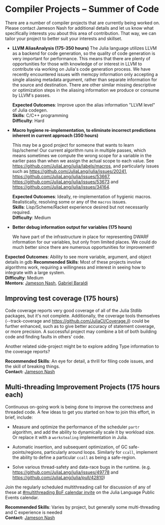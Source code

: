 # Compiler Projects – Summer of Code

There are a number of compiler projects that are currently being worked on. Please contact Jameson Nash for
additional details and let us know what specifically interests you about this area of contribution.
That way, we can tailor your project to better suit your interests and skillset.

- **LLVM AliasAnalysis (175-350 hours)**
  The Julia language utilizes LLVM as a backend for code generation, so the quality of code generation is very important for performance. This means that there are plenty of opportunities for those with knowledge of or interest in LLVM to contribute via working on Julia's code generation process. We have recently encountered issues with memcpy information only accepting a single aliasing metadata argument, rather than separate information for the source and destination. There are other similar missing descriptive or optimization steps in the aliasing information we produce or consume by LLVM's passes.

  **Expected Outcomes**: Improve upon the alias information "LLVM level" of Julia codegen.\
  **Skills**: C/C++ programming\
  **Difficulty**: Hard

- **Macro hygiene re-implementation, to eliminate incorrect predictions inherent in current approach (350 hours)**

  This may be a good project for someone that wants to learn lisp/scheme! Our current algorithm runs
  in multiple passes, which means sometimes we compute the wrong scope for a variable in the earlier
  pass than when we assign the actual scope to each value. See
  <https://github.com/JuliaLang/julia/labels/macros>, and particularly issues such as
  <https://github.com/JuliaLang/julia/issues/20241>,
  <https://github.com/JuliaLang/julia/issues/53667>,
  <https://github.com/JuliaLang/julia/issues/53673> and
  <https://github.com/JuliaLang/julia/issues/34164>.

  **Expected Outcomes**: Ideally, re-implementation of hygienic macros. Realistically, resolving some or any of the `macros` issues.\
  **Skills**: Lisp/Scheme/Racket experience desired but not necessarily required.\
  **Difficulty**: Medium

- **Better debug information output for variables (175 hours)**

  We have part of the infrastructure in place for representing DWARF information for our variables,
  but only from limited places. We could do much better since there are numerous opportunities for
  improvement!

**Expected Outcomes**: Ability to see more variable, argument, and object details in gdb
**Recommended Skills**: Most of these projects involve algorithms work, requiring
a willingness and interest in seeing how to integrate with a large system.\
**Difficulty**: Medium\
**Mentors**: [Jameson Nash](https://github.com/vtjnash), [Gabriel Baraldi
](https://github.com/gbaraldi)

## Improving test coverage (175 hours)

Code coverage reports very good coverage of all of the Julia Stdlib packages, but it's not complete.
Additionally, the coverage tools themselves (--track-coverage and
<https://github.com/JuliaCI/Coverage.jl>) could be further enhanced, such as to give better accuracy
of statement coverage, or more precision. A successful project may combine a bit of both building
code and finding faults in others' code.

Another related side-project might be to explore adding Type information to the coverage reports?

**Recommended Skills**: An eye for detail, a thrill for filing code issues, and the skill of breaking things.\
**Contact:** [Jameson Nash](https://github.com/vtjnash)

## Multi-threading Improvement Projects (175 hours each)

Continuous on-going work is being done to improve the correctness and threaded code.
A few ideas to get you started on how to join this effort, in brief, include:

- Measure and optimize the performance of the scheduler `partr` algorithm, and add the ability to dynamically
  scale it by workload size. Or replace it with a `workstealing` implementation in Julia.

- Automatic insertion, and subsequent optimization, of GC safe-points/regions, particularly around loops.
  Similarly for `ccall`, implement the ability to define a particular `ccall` as being a safe-region.

- Solve various thread-safety and data-race bugs in the runtime.
  (e.g. <https://github.com/JuliaLang/julia/issues/49778> and <https://github.com/JuliaLang/julia/pull/42810>)

Join the regularly scheduled multithreading call for discussion of any of these at [#multithreading
BoF calendar invite][threadcall] on the Julia Language Public Events calendar.

[threadcall]: https://calendar.google.com/event?action=TEMPLATE&tmeid=MzQ1MnZxMGNucGt2NGQwYW1zZjA4MzM5dGtfMjAyMTAyMTdUMTYzMDAwWiBqdWxpYWxhbmcub3JnX2tvbWF1YXFldDE0ZW9nOW9pdjNwNm83cG1nQGc&tmsrc=julialang.org_komauaqet14eog9oiv3p6o7pmg%40group.calendar.google.com&scp=ALL

**Recommended Skills**: Varies by project, but generally some multi-threading and C experience is needed\
**Contact:** [Jameson Nash](https://github.com/vtjnash)
